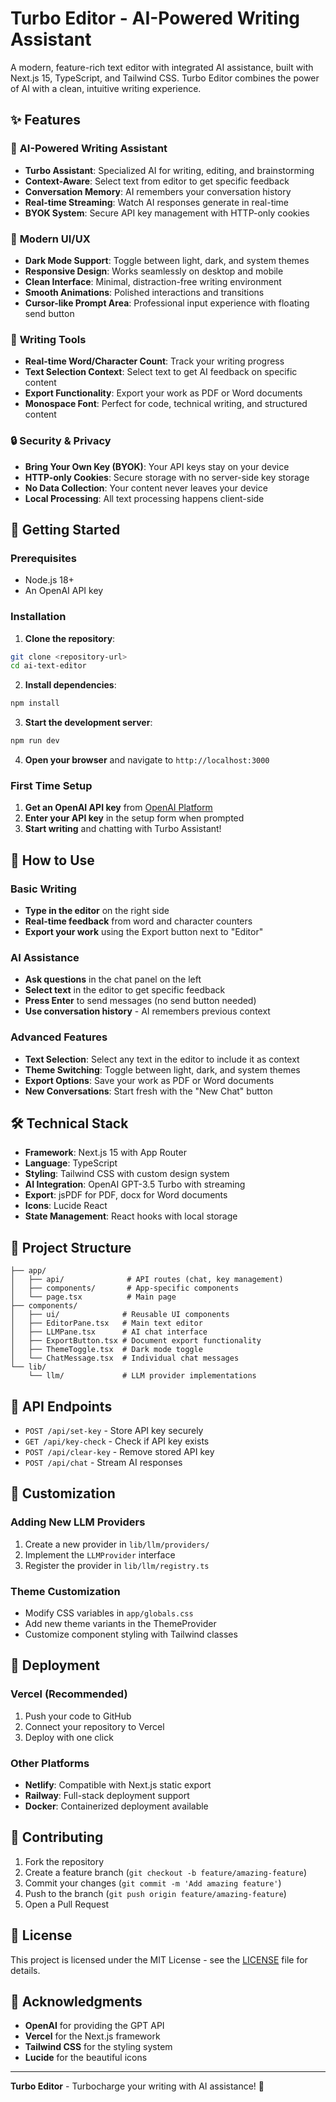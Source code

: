# Turbo Editor - AI-Powered Writing Assistant

A modern, feature-rich text editor with integrated AI assistance, built with Next.js 15, TypeScript, and Tailwind CSS. Turbo Editor combines the power of AI with a clean, intuitive writing experience.

## ✨ Features

### 🤖 **AI-Powered Writing Assistant**
- **Turbo Assistant**: Specialized AI for writing, editing, and brainstorming
- **Context-Aware**: Select text from editor to get specific feedback
- **Conversation Memory**: AI remembers your conversation history
- **Real-time Streaming**: Watch AI responses generate in real-time
- **BYOK System**: Secure API key management with HTTP-only cookies

### 🎨 **Modern UI/UX**
- **Dark Mode Support**: Toggle between light, dark, and system themes
- **Responsive Design**: Works seamlessly on desktop and mobile
- **Clean Interface**: Minimal, distraction-free writing environment
- **Smooth Animations**: Polished interactions and transitions
- **Cursor-like Prompt Area**: Professional input experience with floating send button

### 📝 **Writing Tools**
- **Real-time Word/Character Count**: Track your writing progress
- **Text Selection Context**: Select text to get AI feedback on specific content
- **Export Functionality**: Export your work as PDF or Word documents
- **Monospace Font**: Perfect for code, technical writing, and structured content

### 🔒 **Security & Privacy**
- **Bring Your Own Key (BYOK)**: Your API keys stay on your device
- **HTTP-only Cookies**: Secure storage with no server-side key storage
- **No Data Collection**: Your content never leaves your device
- **Local Processing**: All text processing happens client-side

## 🚀 Getting Started

### Prerequisites
- Node.js 18+ 
- An OpenAI API key

### Installation

1. **Clone the repository**:
```bash
git clone <repository-url>
cd ai-text-editor
```

2. **Install dependencies**:
```bash
npm install
```

3. **Start the development server**:
```bash
npm run dev
```

4. **Open your browser** and navigate to `http://localhost:3000`

### First Time Setup

1. **Get an OpenAI API key** from [OpenAI Platform](https://platform.openai.com/api-keys)
2. **Enter your API key** in the setup form when prompted
3. **Start writing** and chatting with Turbo Assistant!

## 🎯 How to Use

### Basic Writing
- **Type in the editor** on the right side
- **Real-time feedback** from word and character counters
- **Export your work** using the Export button next to "Editor"

### AI Assistance
- **Ask questions** in the chat panel on the left
- **Select text** in the editor to get specific feedback
- **Press Enter** to send messages (no send button needed)
- **Use conversation history** - AI remembers previous context

### Advanced Features
- **Text Selection**: Select any text in the editor to include it as context
- **Theme Switching**: Toggle between light, dark, and system themes
- **Export Options**: Save your work as PDF or Word documents
- **New Conversations**: Start fresh with the "New Chat" button

## 🛠️ Technical Stack

- **Framework**: Next.js 15 with App Router
- **Language**: TypeScript
- **Styling**: Tailwind CSS with custom design system
- **AI Integration**: OpenAI GPT-3.5 Turbo with streaming
- **Export**: jsPDF for PDF, docx for Word documents
- **Icons**: Lucide React
- **State Management**: React hooks with local storage

## 📁 Project Structure

```
├── app/
│   ├── api/              # API routes (chat, key management)
│   ├── components/       # App-specific components
│   └── page.tsx          # Main page
├── components/
│   ├── ui/              # Reusable UI components
│   ├── EditorPane.tsx   # Main text editor
│   ├── LLMPane.tsx      # AI chat interface
│   ├── ExportButton.tsx # Document export functionality
│   ├── ThemeToggle.tsx  # Dark mode toggle
│   └── ChatMessage.tsx  # Individual chat messages
└── lib/
    └── llm/             # LLM provider implementations
```

## 🔧 API Endpoints

- `POST /api/set-key` - Store API key securely
- `GET /api/key-check` - Check if API key exists
- `POST /api/clear-key` - Remove stored API key
- `POST /api/chat` - Stream AI responses

## 🎨 Customization

### Adding New LLM Providers
1. Create a new provider in `lib/llm/providers/`
2. Implement the `LLMProvider` interface
3. Register the provider in `lib/llm/registry.ts`

### Theme Customization
- Modify CSS variables in `app/globals.css`
- Add new theme variants in the ThemeProvider
- Customize component styling with Tailwind classes

## 🚀 Deployment

### Vercel (Recommended)
1. Push your code to GitHub
2. Connect your repository to Vercel
3. Deploy with one click

### Other Platforms
- **Netlify**: Compatible with Next.js static export
- **Railway**: Full-stack deployment support
- **Docker**: Containerized deployment available

## 🤝 Contributing

1. Fork the repository
2. Create a feature branch (`git checkout -b feature/amazing-feature`)
3. Commit your changes (`git commit -m 'Add amazing feature'`)
4. Push to the branch (`git push origin feature/amazing-feature`)
5. Open a Pull Request

## 📄 License

This project is licensed under the MIT License - see the [LICENSE](LICENSE) file for details.

## 🙏 Acknowledgments

- **OpenAI** for providing the GPT API
- **Vercel** for the Next.js framework
- **Tailwind CSS** for the styling system
- **Lucide** for the beautiful icons

---

**Turbo Editor** - Turbocharge your writing with AI assistance! 🚀
